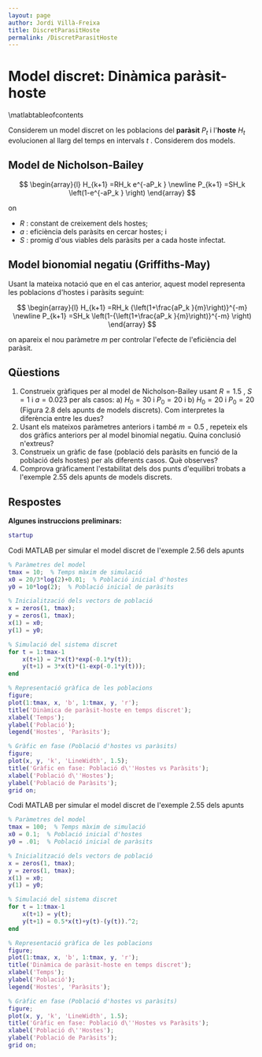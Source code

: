 ```yaml
---
layout: page
author: Jordi Villà-Freixa
title: DiscretParasitHoste
permalink: /DiscretParasitHoste
---
```

<script src="https://cdn.mathjax.org/mathjax/latest/MathJax.js?config=TeX-AMS-MML_HTMLorMML" type="text/javascript"></script>

# Model discret: Dinàmica paràsit\-hoste
\matlabtableofcontents

Considerem un model discret on les poblacions del **paràsit** $P_t$ i l'**hoste** $H_t$ evolucionen al llarg del temps en intervals $t$ . Considerem dos models.

## Model de Nicholson\-Bailey
 $$ \begin{array}{l} H_{k+1} =RH_k e^{-aP_k } \newline P_{k+1} =SH_k \left(1-e^{-aP_k } \right) \end{array} $$ 

on 

-  $R$ : constant de creixement dels hostes; 
-  $a$ : eficiència dels paràsits en cercar hostes; i 
-  $S$ : promig d'ous viables dels paràsits per a cada hoste infectat. 

## Model bionomial negatiu (Griffiths\-May)

Usant la mateixa notació que en el cas anterior, aquest model representa les poblacions d'hostes i paràsits seguint:

 $$ \begin{array}{l} H_{k+1} =RH_k {\left(1+\frac{aP_k }{m}\right)}^{-m} \newline P_{k+1} =SH_k \left(1-{\left(1+\frac{aP_k }{m}\right)}^{-m} \right) \end{array} $$ 

on apareix el nou paràmetre $m$ per controlar l'efecte de l'eficiència del paràsit.

## Qüestions
1.  Construeix gràfiques per al model de Nicholson\-Bailey usant $R=1.5$ , $S=1$ i $a=0.023$ per als casos: a) $H_0 =30$ i $P_0 =20$ i b) $H_0 =20$ i $P_0 =20$ (Figura 2.8 dels apunts de models discrets). Com interpretes la diferència entre les dues?
2. Usant els mateixos paràmetres anteriors i també $m=0.5$ , repeteix els dos gràfics anteriors per al model binomial negatiu. Quina conclusió n'extreus?
3. Construeix un gràfic de fase (població dels paràsits en funció de la població dels hostes) per als diferents casos. Què observes?
4. Comprova gràficament l'estabilitat dels dos punts d'equilibri trobats a l'exemple 2.55 dels apunts de models discrets.

## Respostes

**Algunes instruccions preliminars:**

```matlab
startup
```

Codi MATLAB per simular el model discret de l'exemple 2.56 dels apunts

```matlab
% Paràmetres del model
tmax = 10;  % Temps màxim de simulació
x0 = 20/3*log(2)+0.01;  % Població inicial d'hostes
y0 = 10*log(2);  % Població inicial de paràsits

% Inicialització dels vectors de població
x = zeros(1, tmax);
y = zeros(1, tmax);
x(1) = x0;
y(1) = y0;

% Simulació del sistema discret
for t = 1:tmax-1
    x(t+1) = 2*x(t)*exp(-0.1*y(t));
    y(t+1) = 3*x(t)*(1-exp(-0.1*y(t)));
end

% Representació gràfica de les poblacions
figure;
plot(1:tmax, x, 'b', 1:tmax, y, 'r');
title('Dinàmica de paràsit-hoste en temps discret');
xlabel('Temps');
ylabel('Població');
legend('Hostes', 'Paràsits');

% Gràfic en fase (Població d'hostes vs paràsits)
figure;
plot(x, y, 'k', 'LineWidth', 1.5);
title('Gràfic en fase: Població d\''Hostes vs Paràsits');
xlabel('Població d\''Hostes');
ylabel('Població de Paràsits');
grid on;
```

Codi MATLAB per simular el model discret de l'exemple 2.55 dels apunts

```matlab
% Paràmetres del model
tmax = 100;  % Temps màxim de simulació
x0 = 0.1;  % Població inicial d'hostes
y0 = .01;  % Població inicial de paràsits

% Inicialització dels vectors de població
x = zeros(1, tmax);
y = zeros(1, tmax);
x(1) = x0;
y(1) = y0;

% Simulació del sistema discret
for t = 1:tmax-1
    x(t+1) = y(t);
    y(t+1) = 0.5*x(t)+y(t)-(y(t)).^2;
end

% Representació gràfica de les poblacions
figure;
plot(1:tmax, x, 'b', 1:tmax, y, 'r');
title('Dinàmica de paràsit-hoste en temps discret');
xlabel('Temps');
ylabel('Població');
legend('Hostes', 'Paràsits');

% Gràfic en fase (Població d'hostes vs paràsits)
figure;
plot(x, y, 'k', 'LineWidth', 1.5);
title('Gràfic en fase: Població d\''Hostes vs Paràsits');
xlabel('Població d\''Hostes');
ylabel('Població de Paràsits');
grid on;
```
